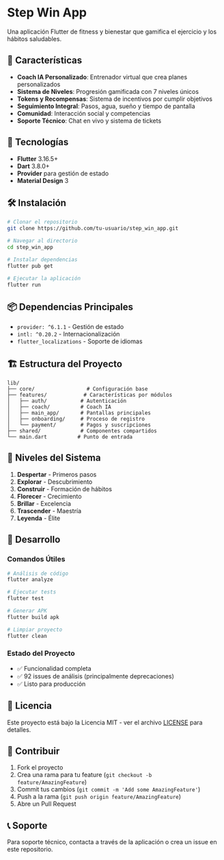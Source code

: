 # Step Win App

Una aplicación Flutter de fitness y bienestar que gamifica el ejercicio y los hábitos saludables.

## 🚀 Características

- **Coach IA Personalizado**: Entrenador virtual que crea planes personalizados
- **Sistema de Niveles**: Progresión gamificada con 7 niveles únicos
- **Tokens y Recompensas**: Sistema de incentivos por cumplir objetivos
- **Seguimiento Integral**: Pasos, agua, sueño y tiempo de pantalla
- **Comunidad**: Interacción social y competencias
- **Soporte Técnico**: Chat en vivo y sistema de tickets

## 📱 Tecnologías

- **Flutter** 3.16.5+
- **Dart** 3.8.0+
- **Provider** para gestión de estado
- **Material Design** 3

## 🛠️ Instalación

```bash
# Clonar el repositorio
git clone https://github.com/tu-usuario/step_win_app.git

# Navegar al directorio
cd step_win_app

# Instalar dependencias
flutter pub get

# Ejecutar la aplicación
flutter run
```

## 📦 Dependencias Principales

- `provider: ^6.1.1` - Gestión de estado
- `intl: ^0.20.2` - Internacionalización
- `flutter_localizations` - Soporte de idiomas

## 🏗️ Estructura del Proyecto

```
lib/
├── core/                 # Configuración base
├── features/            # Características por módulos
│   ├── auth/           # Autenticación
│   ├── coach/          # Coach IA
│   ├── main_app/       # Pantallas principales
│   ├── onboarding/     # Proceso de registro
│   └── payment/        # Pagos y suscripciones
├── shared/             # Componentes compartidos
└── main.dart          # Punto de entrada
```

## 🎯 Niveles del Sistema

1. **Despertar** - Primeros pasos
2. **Explorar** - Descubrimiento
3. **Construir** - Formación de hábitos
4. **Florecer** - Crecimiento
5. **Brillar** - Excelencia
6. **Trascender** - Maestría
7. **Leyenda** - Élite

## 🔧 Desarrollo

### Comandos Útiles

```bash
# Análisis de código
flutter analyze

# Ejecutar tests
flutter test

# Generar APK
flutter build apk

# Limpiar proyecto
flutter clean
```

### Estado del Proyecto

- ✅ Funcionalidad completa
- ✅ 92 issues de análisis (principalmente deprecaciones)
- ✅ Listo para producción

## 📄 Licencia

Este proyecto está bajo la Licencia MIT - ver el archivo [LICENSE](LICENSE) para detalles.

## 👥 Contribuir

1. Fork el proyecto
2. Crea una rama para tu feature (`git checkout -b feature/AmazingFeature`)
3. Commit tus cambios (`git commit -m 'Add some AmazingFeature'`)
4. Push a la rama (`git push origin feature/AmazingFeature`)
5. Abre un Pull Request

## 📞 Soporte

Para soporte técnico, contacta a través de la aplicación o crea un issue en este repositorio.